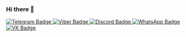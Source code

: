 ### Hi there 👋

<div id="header" align="center">
  <img scr="https://media.giphy.com/media/3oKIPEqDGUULpEU0aQ/giphy.gif" width="100"/>
</div>

<div id="badges">
  <a href="https://msng.link/o?9616340887=tg">
    <img src="https://img.shields.io/badge/Telegram-blue?logo=Telegram&logoColor=white" alt="Telegram Badge"/>
  </a>
  <a href="https://viber.click/79616340887">
    <img src="https://img.shields.io/badge/Viber-violet?logo=Viber&logoColor=white" alt="Viber Badge"/>
  </a>
  <a href="https://discord.gg/CYgdTssf">
    <img src="https://img.shields.io/badge/Discord-blue?logo=Discord&logoColor=white" alt="Discord Badge"/>
  </a>
  <a href="https://msng.link/o?9616340887=wa"> 
    <img src="https://img.shields.io/badge/WhatsApp-green?logo=WhatsApp&logoColor=white" alt="WhatsApp Badge"/>
  </a>
  <a href="https://msng.link/o?id10362199=vk"> 
    <img src="https://img.shields.io/badge/VK-blue?logo=VK&logoColor=white" alt="VK Badge"/>
  </a>
</div>
